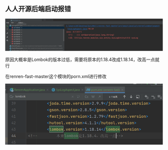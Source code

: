 ## 人人开源后端启动报错

![image-20220526165932249](image/2.%E4%BA%BA%E4%BA%BA%E5%BC%80%E6%BA%90%E5%88%9D%E6%AC%A1%E5%90%AF%E5%8A%A8%E6%8A%A5%E9%94%99/image-20220526165932249.png)

原因大概率是Lombok的版本过低，需要将原本的1.18.4改成1.18.14，改高一点就行

在renren-fast-master这个模块的porn.xml进行修改

![image-20220526170145833](image/2.%E4%BA%BA%E4%BA%BA%E5%BC%80%E6%BA%90%E5%88%9D%E6%AC%A1%E5%90%AF%E5%8A%A8%E6%8A%A5%E9%94%99/image-20220526170145833.png)